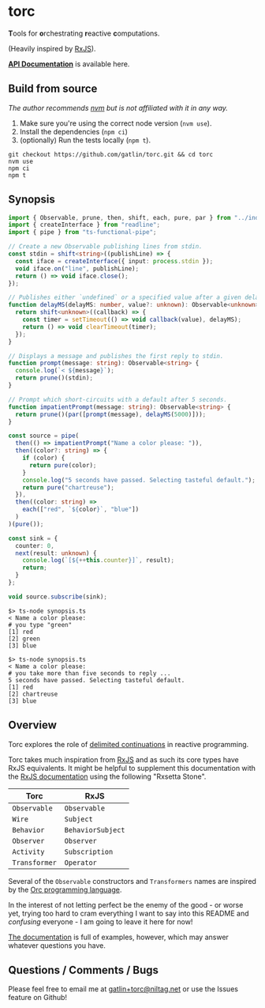 # torc

**T**ools for **o**rchestrating **r**eactive **c**omputations.

(Heavily inspired by [RxJS][rxjs]).

[**API Documentation**][torcdocs] is available here.

## Build from source

*The author recommends [nvm][nvm] but is not affiliated with it in any way.*

1. Make sure you're using the correct node version (`nvm use`).
2. Install the dependencies (`npm ci`)
3. (optionally) Run the tests locally (`npm t`).

```shell
git checkout https://github.com/gatlin/torc.git && cd torc
nvm use
npm ci
npm t
```

## Synopsis

```typescript
import { Observable, prune, then, shift, each, pure, par } from "../index";
import { createInterface } from "readline";
import { pipe } from "ts-functional-pipe";

// Create a new Observable publishing lines from stdin.
const stdin = shift<string>((publishLine) => {
  const iface = createInterface({ input: process.stdin });
  void iface.on("line", publishLine);
  return () => void iface.close();
});

// Publishes either `undefined` or a specified value after a given delay.
function delayMS(delayMS: number, value?: unknown): Observable<unknown> {
  return shift<unknown>((callback) => {
    const timer = setTimeout(() => void callback(value), delayMS);
    return () => void clearTimeout(timer);
  });
}

// Displays a message and publishes the first reply to stdin.
function prompt(message: string): Observable<string> {
  console.log(`< ${message}`);
  return prune()(stdin);
}

// Prompt which short-circuits with a default after 5 seconds.
function impatientPrompt(message: string): Observable<string> {
  return prune()(par([prompt(message), delayMS(5000)]));
}

const source = pipe(
  then(() => impatientPrompt("Name a color please: ")),
  then((color?: string) => {
    if (color) {
      return pure(color);
    }
    console.log("5 seconds have passed. Selecting tasteful default.");
    return pure("chartreuse");
  }),
  then((color: string) =>
    each(["red", `${color}`, "blue"])
  )
)(pure());

const sink = {
  counter: 0,
  next(result: unknown) {
    console.log(`[${++this.counter}]`, result);
    return;
  }
};

void source.subscribe(sink);
```

```shell
$> ts-node synopsis.ts
< Name a color please:
# you type "green"
[1] red
[2] green
[3] blue
```

```shell
$> ts-node synopsis.ts
< Name a color please:
# you take more than five seconds to reply ...
5 seconds have passed. Selecting tasteful default.
[1] red
[2] chartreuse
[3] blue
```
## Overview

Torc explores the role of [delimited continuations][delimcc] in reactive
programming.

Torc takes much inspiration from [RxJS][rxjs] and as such its core types have
RxJS equivalents.
It might be helpful to supplement this documentation with the
[RxJS documentation](https://rxjs.dev/api) using the following "Rxsetta Stone".


| Torc            | RxJS              |
|-----------------|-------------------|
| `Observable`    | `Observable`      |
| `Wire`          | `Subject`         |
| `Behavior`      | `BehaviorSubject` |
| `Observer`      | `Observer`        |
| `Activity`      | `Subscription`    |
| `Transformer`   | `Operator`        |

Several of the `Observable` constructors and `Transformers` names are
inspired by the [Orc programming language][orclang].

In the interest of not letting perfect be the enemy of the good - or worse yet,
trying too hard to cram everything I want to say into this README and
*confusing* everyone - I am going to leave it here for now!

[The documentation][torcdocs] is full of examples, however, which may answer
whatever questions you have.

## Questions / Comments / Bugs

Please feel free to email me at <gatlin+torc@niltag.net> or use the Issues
feature on Github!

[rxjs]: //rxjs.dev
[delimcc]: http://okmij.org/ftp/continuations/#tutorial
[comonads]: https://bartoszmilewski.com/2017/01/02/comonads/
[torcdocs]: https://niltag.net/code/torc/modules.html
[orclang]: https://orc.csres.utexas.edu/
[nvm]: https://github.com/nvm-sh/nvm
